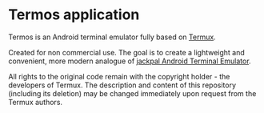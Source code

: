 # Termos application

Termos is an Android terminal emulator fully based on [Termux](https://termux.com/).

Created for non commercial use.
The goal is to create a lightweight and convenient, more modern analogue of [jackpal Android Terminal Emulator](https://github.com/jackpal/Android-Terminal-Emulator).

All rights to the original code remain with the copyright holder - the developers of Termux.
The description and content of this repository (including its deletion) may be changed immediately upon request from the Termux authors.
